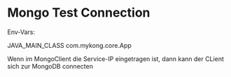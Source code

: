 # Mongo Test Connection

Env-Vars:

JAVA_MAIN_CLASS com.mykong.core.App

Wenn im MongoClient die Service-IP eingetragen ist, dann kann der CLient sich zur MongoDB connecten



